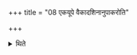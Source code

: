 +++
title = "08 एकयूपे वैकादशिनानुपाकरोति"

+++

<details><summary>थिते</summary>

एकयूपे वैकादशिनानुपाकरोति ८
</details>
